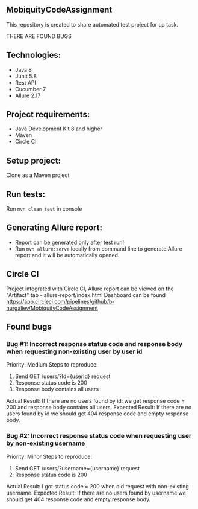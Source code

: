## MobiquityCodeAssignment
This repository is created to share automated test project for qa task.

THERE ARE FOUND BUGS

## Technologies:
* Java 8
* Junit 5.8
* Rest API
* Cucumber 7
* Allure 2.17

## Project requirements:
* Java Development Kit 8 and higher
* Maven
* Circle CI

## Setup project:
Clone as a Maven project

## Run tests:
Run `mvn clean test` in console

## Generating Allure report:
* Report can be generated only after test run!
* Run `mvn allure:serve` locally from command line to generate Allure report and it will be automatically opened.

## Circle CI
Project integrated with Circle CI, Allure report can be viewed on the "Artifact" tab - allure-report/index.html
Dashboard can be found https://app.circleci.com/pipelines/github/b-nurgaliev/MobiquityCodeAssignment

## Found bugs
### Bug #1: Incorrect response status code and response body when requesting non-existing user by user id
Priority: Medium
Steps to reproduce:
1. Send GET /users/?Id={userId} request
2. Response status code is 200
3. Response body contains all users

Actual Result: If there are no users found by id: we get response code = 200 and response body contains all users.
Expected Result: If there are no users found by id we should get 404 response code and empty response body.

### Bug #2: Incorrect response status code when requesting user by non-existing username

Priority: Minor
Steps to reproduce:
1. Send GET /users/?username={username} request
2. Response status code is 200

Actual Result: I got status code = 200 when did request with non-existing username.
Expected Result: If there are no users found by username we should get 404 response code and empty response body.
